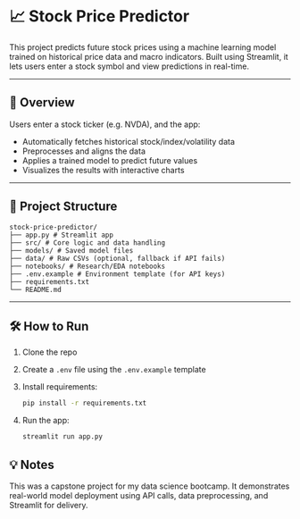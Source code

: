 # 📈 Stock Price Predictor

This project predicts future stock prices using a machine learning model trained on historical price data and macro indicators. Built using Streamlit, it lets users enter a stock symbol and view predictions in real-time.

---

## 🚀 Overview

Users enter a stock ticker (e.g. NVDA), and the app:
- Automatically fetches historical stock/index/volatility data
- Preprocesses and aligns the data
- Applies a trained model to predict future values
- Visualizes the results with interactive charts

---

## 📁 Project Structure
```
stock-price-predictor/ 
├── app.py # Streamlit app 
├── src/ # Core logic and data handling 
├── models/ # Saved model files 
├── data/ # Raw CSVs (optional, fallback if API fails) 
├── notebooks/ # Research/EDA notebooks 
├── .env.example # Environment template (for API keys) 
├── requirements.txt 
└── README.md
```
---

## 🛠️ How to Run

1. Clone the repo  
2. Create a `.env` file using the `.env.example` template  
3. Install requirements:

   ```bash
   pip install -r requirements.txt
   ```

4. Run the app:
    ```bash
    streamlit run app.py
    ```

## 💡 Notes

This was a capstone project for my data science bootcamp. It demonstrates real-world model deployment using API calls, data preprocessing, and Streamlit for delivery.